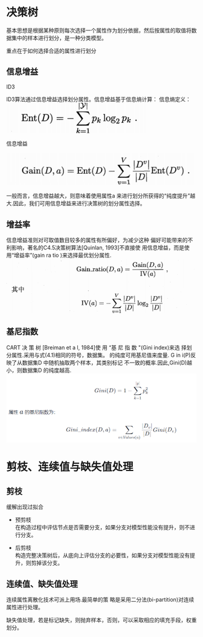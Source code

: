 # 决策树
基本思想是根据某种原则每次选择一个属性作为划分依据，然后按属性的取值将数据集中的样本进行划分，是一种分类模型。

重点在于如何选择合适的属性进行划分
## 信息增益
 ID3

ID3算法通过信息增益选择划分属性。信息增益基于信息熵计算：
信息熵定义：
![1719858581309](5.2.png)

信息增益

![1719858472671](5.1.png)

一般而言，信息增益越大，则意味着使用属性a 来进行划分所获得的“纯度提升”越大.因此，我们可用信息增益来进行决策树的划分属性选择。
## 增益率
信息增益准则对可取值数目较多的属性有所偏好，为减少这种
偏好可能带来的不利影响，著名的C4.5决策树算法[Quinlan, 1993]不直接使
用信息增益，而是使用“增益率”(gain ra tio )来选择最优划分属性.
![1719858755761](5.3.png)
## 基尼指数
CART 决 策 树 [Breiman et a l, 1984]使 用 “基 尼 指 数 "(Gini index)来选
择划分属性.采用与式(4.1)相同的符号，数据集。 的纯度可用基尼值来度量.
G in i(P)反映了从数据集D 中随机抽取两个样本，其类别标记
不一致的概率.因此,Gini(D)越小，则数据集D 的纯度越高.
![1719858849123](5.4.png)
# 剪枝、连续值与缺失值处理
## 剪枝
缓解出现过拟合
* 预剪枝  
在构造过程中评估节点是否需要分支，如果分支对模型性能没有提升，则不进行分支。

* 后剪枝  
构造完整决策树后，从底向上评估分支的必要性，如果分支对模型性能没有提升，则剪掉该分支。
## 连续值、缺失值处理
连续属性离散化技术可派上用场.最简单的策
略是采用二分法(bi-partition)对连续属性进行处理。

缺失值处理，若是标记缺失，则抛弃样本，否则，可以采取相应的填充手段，权重划分。